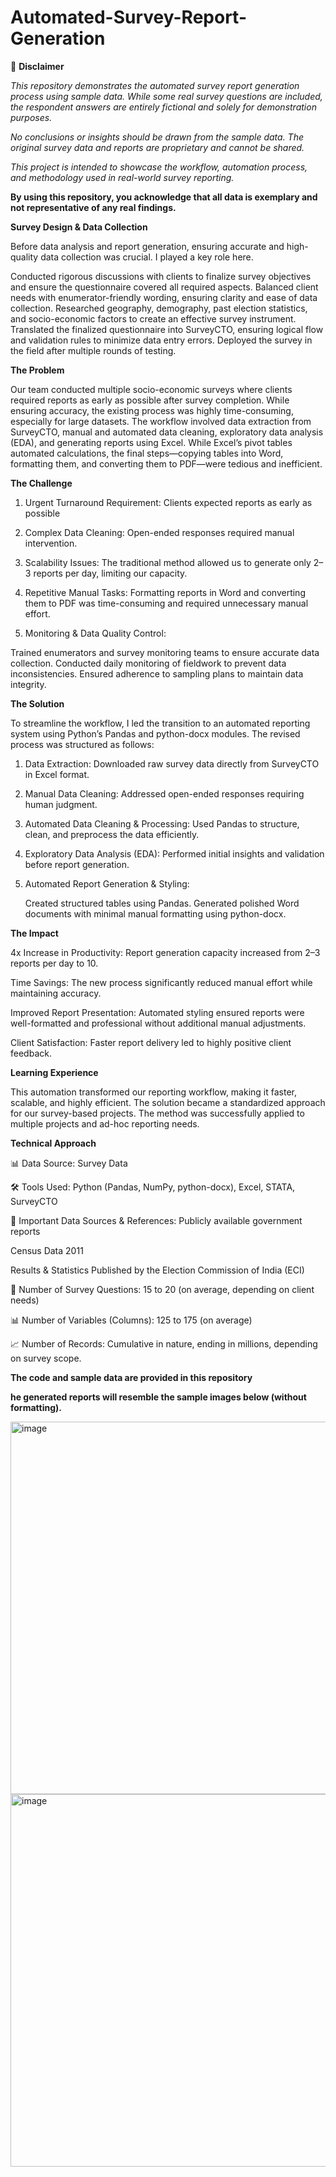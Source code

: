 # Automated-Survey-Report-Generation
📢 **Disclaimer**

*This repository demonstrates the automated survey report generation process using sample data. While some real survey questions are included, the respondent answers are entirely fictional and solely for demonstration purposes.*

*No conclusions or insights should be drawn from the sample data.*
*The original survey data and reports are proprietary and cannot be shared.*

*This project is intended to showcase the workflow, automation process, and methodology used in real-world survey reporting.*

**By using this repository, you acknowledge that all data is exemplary and not representative of any real findings.**

**Survey Design & Data Collection**

Before data analysis and report generation, ensuring accurate and high-quality data collection was crucial. I played a key role here.

Conducted rigorous discussions with clients to finalize survey objectives and ensure the questionnaire covered all required aspects. Balanced client needs with enumerator-friendly wording, ensuring clarity and ease of data collection.
Researched geography, demography, past election statistics, and socio-economic factors to create an effective survey instrument.
Translated the finalized questionnaire into SurveyCTO, ensuring logical flow and validation rules to minimize data entry errors.
Deployed the survey in the field after multiple rounds of testing.

**The Problem**

Our team conducted multiple socio-economic surveys where clients required reports as early as possible after survey completion. While ensuring accuracy, the existing process was highly time-consuming, especially for large datasets. The workflow involved data extraction from SurveyCTO, manual and automated data cleaning, exploratory data analysis (EDA), and generating reports using Excel. While Excel’s pivot tables automated calculations, the final steps—copying tables into Word, formatting them, and converting them to PDF—were tedious and inefficient.

**The Challenge**

1. Urgent Turnaround Requirement: Clients expected reports as early as possible

2. Complex Data Cleaning: Open-ended responses required manual intervention.

3. Scalability Issues: The traditional method allowed us to generate only 2–3 reports per day, limiting our capacity.

4. Repetitive Manual Tasks: Formatting reports in Word and converting them to PDF was time-consuming and required unnecessary manual effort.

5. Monitoring & Data Quality Control:

  Trained enumerators and survey monitoring teams to ensure accurate data collection.
  Conducted daily monitoring of fieldwork to prevent data inconsistencies.
  Ensured adherence to sampling plans to maintain data integrity.

**The Solution**

To streamline the workflow, I led the transition to an automated reporting system using Python’s Pandas and python-docx modules. The revised process was structured as follows:

1. Data Extraction: Downloaded raw survey data directly from SurveyCTO in Excel format.

2. Manual Data Cleaning: Addressed open-ended responses requiring human judgment.

3. Automated Data Cleaning & Processing: Used Pandas to structure, clean, and preprocess the data efficiently.

4. Exploratory Data Analysis (EDA): Performed initial insights and validation before report generation.

5. Automated Report Generation & Styling:

   Created structured tables using Pandas.
   Generated polished Word documents with minimal manual formatting using python-docx.

**The Impact**
  
  4x Increase in Productivity: Report generation capacity increased from 2–3 reports per day to 10.
  
  Time Savings: The new process significantly reduced manual effort while maintaining accuracy.
    
  Improved Report Presentation: Automated styling ensured reports were well-formatted and professional without additional manual adjustments.
  
  Client Satisfaction: Faster report delivery led to highly positive client feedback.

**Learning Experience**

This automation transformed our reporting workflow, making it faster, scalable, and highly efficient. The solution became a standardized approach for our survey-based projects. The method was successfully applied to multiple projects and ad-hoc reporting needs.

 
 **Technical Approach**

📊 Data Source: Survey Data

🛠 Tools Used: Python (Pandas, NumPy, python-docx), Excel, STATA, SurveyCTO

📑 Important Data Sources & References:
  Publicly available government reports
  
  Census Data 2011
  
  Results & Statistics Published by the Election Commission of India (ECI)

📝 Number of Survey Questions: 15 to 20 (on average, depending on client needs)

📊 Number of Variables (Columns): 125 to 175 (on average)

📈 Number of Records: Cumulative in nature, ending in millions, depending on survey scope.

**The code and sample data are provided in this repository**

**he generated reports will resemble the sample images below (without formatting).**

<img width="596" alt="image" src="https://github.com/user-attachments/assets/5d018e47-9b72-4127-b953-f6aec043f8ec" />

<img width="596" alt="image" src="https://github.com/user-attachments/assets/2abd9660-9204-4146-84e6-278ccb6a9515" />



